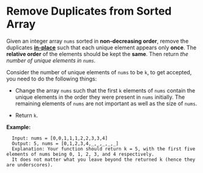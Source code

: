 # Remove Duplicates from Sorted Array

Given an integer array `nums` sorted in **non-decreasing order**, remove the duplicates **[in-place](https://en.wikipedia.org/wiki/In-place_algorithm)** such that each unique element appears only **once**. The **relative order** of the elements should be kept the **same**. Then return *the number of unique elements in `nums`.*

Consider the number of unique elements of `nums` to be `k`, to get accepted, you need to do the following things:

+ Change the array `nums` such that the first `k` elements of `nums` contain the unique elements in the order they were present in `nums` initially. The remaining elements of `nums` are not important as well as the size of `nums`.

+ Return `k`.

**Example:**

```
  Input: nums = [0,0,1,1,1,2,2,3,3,4]
  Output: 5, nums = [0,1,2,3,4,_,_,_,_,_]
  Explanation: Your function should return k = 5, with the first five elements of nums being 0, 1, 2, 3, and 4 respectively.
  It does not matter what you leave beyond the returned k (hence they are underscores).
```
